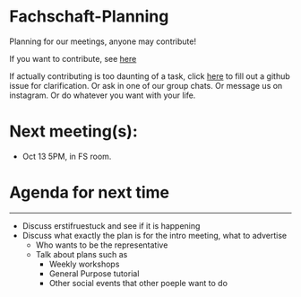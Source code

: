 # Fachschaft-Planning

Planning for our meetings, anyone may contribute!

If you want to contribute, see [here](contributing.md)

If actually contributing is too daunting of a task, click [here](https://github.com/fs-linguistics/Fachschaft-Planning/issues/new/choose) 
to fill out a github issue for clarification. Or ask in one of our group chats. Or message us on instagram. Or do whatever you want with your life. 

# Next meeting(s):

- Oct 13 5PM, in FS room. 

# Agenda for next time

---

- Discuss erstifruestuck and see if it is happening
- Discuss what exactly the plan is for the intro meeting, what to advertise
  - Who wants to be the representative
  - Talk about plans such as
    - Weekly workshops
    - General Purpose tutorial
    - Other social events that other poeple want to do


